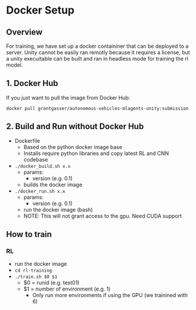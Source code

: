 # Docker Setup

## Overview
For training, we have set up a docker containiner that can be deployed to a server. Unity cannot be easily ran remotly because it requires a license, but a unity execuitable can be built and ran in headless mode for training the rl model.

## 1. Docker Hub
If you just want to pull the image from Docker Hub:

`docker pull grantgasser/autonomous-vehicles-mlagents-unity:submission`

## 2. Build and Run without Docker Hub
* Dockerfile
	- Based on the python docker image base
	- Installs require python libraries and copy latest RL and CNN codebase
* `./docker_build.sh x.x`
	* params:
		- version (e.g. 0.1)
	* builds the docker image
* `./docker_run.sh x.x`
	* params:
		- version (e.g. 0.1)
	* run the docker image (bash)
	* NOTE: This will not grant access to the gpu. Need CUDA support

## How to train
### RL
* run the docker image
* `cd rl-training`
* `./train.sh $0 $1`
	- $0 = runid (e.g. test01)
	- $1 = number of environment (e.g. 1)
		- Only run more environments if using the GPU (we trainined with 6)
